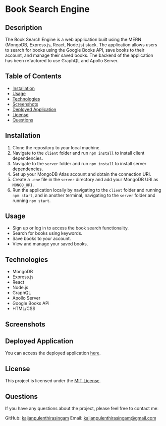 # Book Search Engine

## Description

The Book Search Engine is a web application built using the MERN (MongoDB, Express.js, React, Node.js) stack. The application allows users to search for books using the Google Books API, save books to their account, and manage their saved books. The backend of the application has been refactored to use GraphQL and Apollo Server.

## Table of Contents

- [Installation](#installation)
- [Usage](#usage)
- [Technologies](#technologies)
- [Screenshots](#screenshots)
- [Deployed Application](#deployed-application)
- [License](#license)
- [Questions](#questions)

## Installation

1. Clone the repository to your local machine.
2. Navigate to the `client` folder and run `npm install` to install client dependencies.
3. Navigate to the `server` folder and run `npm install` to install server dependencies.
4. Set up your MongoDB Atlas account and obtain the connection URI.
5. Create a `.env` file in the `server` directory and add your MongoDB URI as `MONGO_URI`.
6. Run the application locally by navigating to the `client` folder and running `npm start`, and in another terminal, navigating to the `server` folder and running `npm start`.

## Usage

- Sign up or log in to access the book search functionality.
- Search for books using keywords.
- Save books to your account.
- View and manage your saved books.

## Technologies

- MongoDB
- Express.js
- React
- Node.js
- GraphQL
- Apollo Server
- Google Books API
- HTML/CSS

## Screenshots


## Deployed Application

You can access the deployed application [here](https://kajianbooksearchengine-d969d2c010fd.herokuapp.com/).

## License

This project is licensed under the [MIT License](LICENSE).

## Questions

If you have any questions about the project, please feel free to contact me:

GitHub: [kajianpulenthirasingam](https://github.com/kajianpulenthirasingam)
Email: kajianpulenthirasingam@gmail.com
